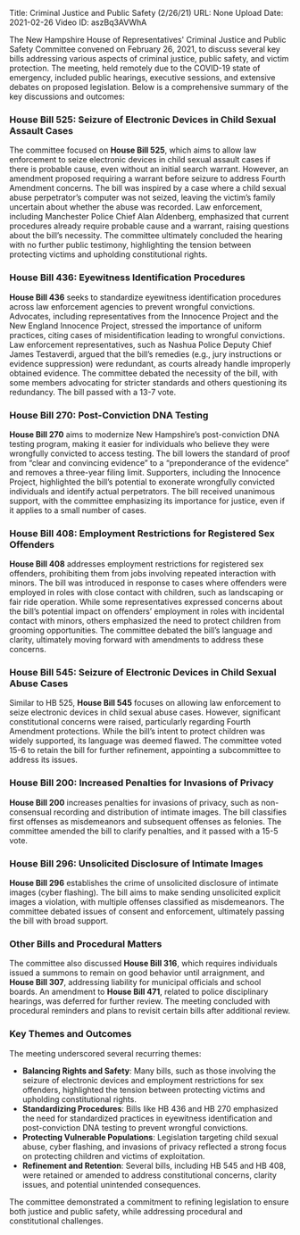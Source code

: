 Title: Criminal Justice and Public Safety (2/26/21)
URL: None
Upload Date: 2021-02-26
Video ID: aszBq3AVWhA

The New Hampshire House of Representatives' Criminal Justice and Public Safety Committee convened on February 26, 2021, to discuss several key bills addressing various aspects of criminal justice, public safety, and victim protection. The meeting, held remotely due to the COVID-19 state of emergency, included public hearings, executive sessions, and extensive debates on proposed legislation. Below is a comprehensive summary of the key discussions and outcomes:

### **House Bill 525: Seizure of Electronic Devices in Child Sexual Assault Cases**
The committee focused on **House Bill 525**, which aims to allow law enforcement to seize electronic devices in child sexual assault cases if there is probable cause, even without an initial search warrant. However, an amendment proposed requiring a warrant before seizure to address Fourth Amendment concerns. The bill was inspired by a case where a child sexual abuse perpetrator’s computer was not seized, leaving the victim’s family uncertain about whether the abuse was recorded. Law enforcement, including Manchester Police Chief Alan Aldenberg, emphasized that current procedures already require probable cause and a warrant, raising questions about the bill’s necessity. The committee ultimately concluded the hearing with no further public testimony, highlighting the tension between protecting victims and upholding constitutional rights.

### **House Bill 436: Eyewitness Identification Procedures**
**House Bill 436** seeks to standardize eyewitness identification procedures across law enforcement agencies to prevent wrongful convictions. Advocates, including representatives from the Innocence Project and the New England Innocence Project, stressed the importance of uniform practices, citing cases of misidentification leading to wrongful convictions. Law enforcement representatives, such as Nashua Police Deputy Chief James Testaverdi, argued that the bill’s remedies (e.g., jury instructions or evidence suppression) were redundant, as courts already handle improperly obtained evidence. The committee debated the necessity of the bill, with some members advocating for stricter standards and others questioning its redundancy. The bill passed with a 13-7 vote.

### **House Bill 270: Post-Conviction DNA Testing**
**House Bill 270** aims to modernize New Hampshire’s post-conviction DNA testing program, making it easier for individuals who believe they were wrongfully convicted to access testing. The bill lowers the standard of proof from “clear and convincing evidence” to a “preponderance of the evidence” and removes a three-year filing limit. Supporters, including the Innocence Project, highlighted the bill’s potential to exonerate wrongfully convicted individuals and identify actual perpetrators. The bill received unanimous support, with the committee emphasizing its importance for justice, even if it applies to a small number of cases.

### **House Bill 408: Employment Restrictions for Registered Sex Offenders**
**House Bill 408** addresses employment restrictions for registered sex offenders, prohibiting them from jobs involving repeated interaction with minors. The bill was introduced in response to cases where offenders were employed in roles with close contact with children, such as landscaping or fair ride operation. While some representatives expressed concerns about the bill’s potential impact on offenders’ employment in roles with incidental contact with minors, others emphasized the need to protect children from grooming opportunities. The committee debated the bill’s language and clarity, ultimately moving forward with amendments to address these concerns.

### **House Bill 545: Seizure of Electronic Devices in Child Sexual Abuse Cases**
Similar to HB 525, **House Bill 545** focuses on allowing law enforcement to seize electronic devices in child sexual abuse cases. However, significant constitutional concerns were raised, particularly regarding Fourth Amendment protections. While the bill’s intent to protect children was widely supported, its language was deemed flawed. The committee voted 15-6 to retain the bill for further refinement, appointing a subcommittee to address its issues.

### **House Bill 200: Increased Penalties for Invasions of Privacy**
**House Bill 200** increases penalties for invasions of privacy, such as non-consensual recording and distribution of intimate images. The bill classifies first offenses as misdemeanors and subsequent offenses as felonies. The committee amended the bill to clarify penalties, and it passed with a 15-5 vote.

### **House Bill 296: Unsolicited Disclosure of Intimate Images**
**House Bill 296** establishes the crime of unsolicited disclosure of intimate images (cyber flashing). The bill aims to make sending unsolicited explicit images a violation, with multiple offenses classified as misdemeanors. The committee debated issues of consent and enforcement, ultimately passing the bill with broad support.

### **Other Bills and Procedural Matters**
The committee also discussed **House Bill 316**, which requires individuals issued a summons to remain on good behavior until arraignment, and **House Bill 307**, addressing liability for municipal officials and school boards. An amendment to **House Bill 471**, related to police disciplinary hearings, was deferred for further review. The meeting concluded with procedural reminders and plans to revisit certain bills after additional review.

### **Key Themes and Outcomes**
The meeting underscored several recurring themes:
- **Balancing Rights and Safety**: Many bills, such as those involving the seizure of electronic devices and employment restrictions for sex offenders, highlighted the tension between protecting victims and upholding constitutional rights.
- **Standardizing Procedures**: Bills like HB 436 and HB 270 emphasized the need for standardized practices in eyewitness identification and post-conviction DNA testing to prevent wrongful convictions.
- **Protecting Vulnerable Populations**: Legislation targeting child sexual abuse, cyber flashing, and invasions of privacy reflected a strong focus on protecting children and victims of exploitation.
- **Refinement and Retention**: Several bills, including HB 545 and HB 408, were retained or amended to address constitutional concerns, clarity issues, and potential unintended consequences.

The committee demonstrated a commitment to refining legislation to ensure both justice and public safety, while addressing procedural and constitutional challenges.